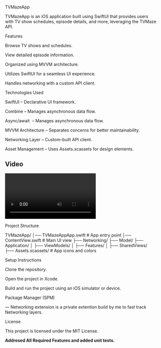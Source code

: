 TVMazeApp

TVMazeApp is an iOS application built using SwiftUI that provides users with TV show schedules, episode details, and more, leveraging the TVMaze API.

Features

Browse TV shows and schedules.

View detailed episode information.

Organized using MVVM architecture.

Utilizes SwiftUI for a seamless UI experience.

Handles networking with a custom API client.

Technologies Used

SwiftUI – Declarative UI framework.

Combine – Manages asynchronous data flow.

Async/await  – Manages asynchronous data flow.

MVVM Architecture – Separates concerns for better maintainability.

Networking Layer – Custom-built API client.

Asset Management – Uses Assets.xcassets for design elements.


Video
-----

<video controls>
  <source src="appInPlay.mp4" type="video/mp4">
  Your browser does not support the video tag.
</video>

Project Structure

TVMazeApp/
│── TVMazeAppApp.swift       # App entry point
│── ContentView.swift        # Main UI view
├── Networking/
├── Model/
├── Application/
│   ├── ViewModels/
│   ├── Features/
│   ├── SharedViews/
├── Assets.xcassets/         # App icons and colors

Setup Instructions

Clone the repository.

Open the project in Xcode.

Build and run the project using an iOS simulator or device.

Package Manager (SPM)

— Networking extension is a private extention build by me to fast track Networking layers.

License

This project is licensed under the MIT License.

**Addresed All Required Features and added unit tests.**

